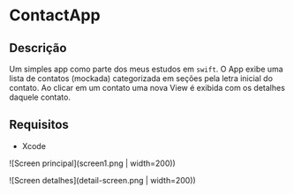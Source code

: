 # ContactApp

## Descrição

Um simples app como parte dos meus estudos em `swift`. O App exibe uma lista de contatos (mockada) categorizada em seções pela letra inicial do contato. Ao clicar em um contato uma nova View é exibida com os detalhes daquele contato.

## Requisitos

* Xcode

![Screen principal](screen1.png | width=200))

![Screen detalhes](detail-screen.png | width=200))


